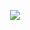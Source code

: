 <p align="center">
  <img src="https://capsule-render.vercel.app/api?type=venom&height=100&color=gradient&text=Hey%20Everyone&textBg=false"/>
</p>

